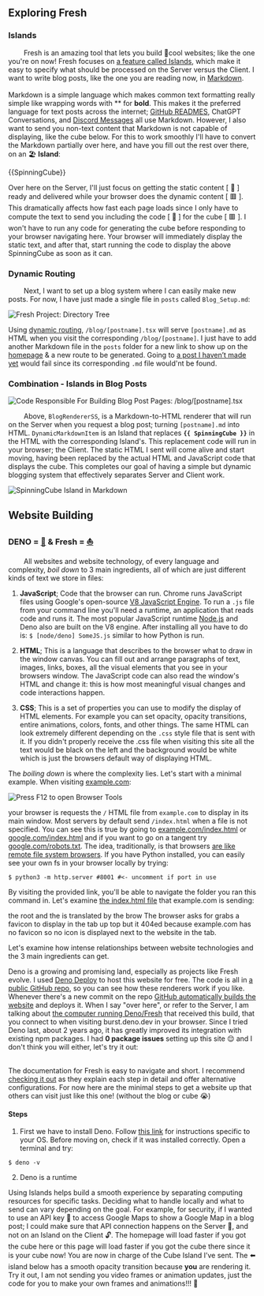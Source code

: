 ## Exploring Fresh

### Islands
&nbsp;&nbsp;&nbsp;&nbsp;&nbsp;&nbsp;&nbsp;&nbsp;Fresh is an amazing tool that lets you build :ice_cube:cool websites; like the one you're on now! Fresh focuses on [a feature called Islands](https://deno.com/blog/intro-to-islands), which make it easy to specify what should be processed on the Server versus the Client. I want to write blog posts, like the one you are reading now, in [Markdown](https://commonmark.org/help/).<br/><br/>
Markdown is a simple language which makes common text formatting really simple like wrapping words with \*\* for **bold**. This makes it the preferred language for text posts across the internet; [GitHub READMES](https://github.com/markedjs/marked), ChatGPT Conversations, and [Discord Messages](https://support.discord.com/hc/en-us/articles/210298617-Markdown-Text-101-Chat-Formatting-Bold-Italic-Underline) all use Markdown. However, I also want to send you non-text content that Markdown is not capable of displaying, like the cube below. For this to work smoothly I'll have to convert the Markdown partially over here, and have you fill out the rest over there, on an :beach_umbrella: **Island**:

{{SpinningCube}}

Over here on the Server, I'll just focus on getting the static content [ :page_facing_up: ] ready and delivered while your browser does the dynamic content [ :red_square: ]. This dramatically affects how fast each page loads since I only have to compute the text to send you including the code [ :page_facing_up: ] for the cube [ :red_square: ]. I won't have to run any code for generating the cube before responding to your browser navigating here. Your browser will immediately display the static text, and after that, start running the code to display the above SpinningCube as soon as it can.

### Dynamic Routing
&nbsp;&nbsp;&nbsp;&nbsp;&nbsp;&nbsp;&nbsp;&nbsp;Next, I want to set up a blog system where I can easily make new posts. For now, I have just made a single file in `posts` called `Blog_Setup.md`:

![Fresh Project: Directory Tree](/1/blogtree.png)

Using [dynamic routing](https://fresh.deno.dev/docs/getting-started/dynamic-routes), `/blog/[postname].tsx` will serve `[postname].md` as HTML when you visit the corresponding `/blog/[postname]`. I just have to add another Markdown file in the `posts` folder for a new link to show up on the [homepage](/) & a new route to be generated. Going to [a post I haven’t made yet](/blog/fakepost) would fail since its corresponding `.md` file would'nt be found.

### Combination - Islands in Blog Posts 
![Code Responsible For Building Blog Post Pages: <code>/blog/[postname].tsx</code>](/1/[postname].png)

&nbsp;&nbsp;&nbsp;&nbsp;&nbsp;&nbsp;&nbsp;&nbsp;Above, `BlogRendererSS`, is a Markdown-to-HTML renderer that will run on the Server when you request a blog post; turning `[postname].md` into HTML. `DynamicMarkdownItem` is an Island that replaces **`{{ SpinningCube }}`** in the HTML with the corresponding Island's. This replacement code will run in your browser; the Client. The static HTML I sent will come alive and start moving, having been replaced by the actual HTML and JavaScript code that displays the cube. This completes our goal of having a simple but dynamic blogging system that effectively separates Server and Client work.

![<strong>SpinningCube</strong> Island in Markdown](/1/ComponentsInMarkdown.png)

## Website Building

### DENO = [:goat:](https://www.merriam-webster.com/dictionary/GOATED) & Fresh = [:boat:](https://dictionary.reverso.net/english-definition/BOAT)
&nbsp;&nbsp;&nbsp;&nbsp;&nbsp;&nbsp;&nbsp;&nbsp;All websites and website technology, of every language and complexity, *boil down* to 3 main ingredients, all of which are just different kinds of text we store in files:
1. **JavaScript**; Code that the browser can run. Chrome runs JavaScript files using Google's open-source [V8 JavaScript Engine](https://github.com/v8/v8). To run a `.js` file from your command line you'll need a runtime, an application that reads code and runs it. The most popular JavaScript runtime [Node.js](https://nodejs.org/en) and Deno also are built on the V8 engine. After installing all you have to do is: `$ [node/deno] SomeJS.js` similar to how Python is run. 

1. **HTML**; This is a language that describes to the browser what to draw in the window canvas. You can fill out and arrange paragraphs of text, images, links, boxes, all the visual elements that you see in your browsers window. The JavaScript code can also read the window's HTML and change it: this is how most meaningful visual changes and code interactions happen.

1. **CSS**; This is a set of properties you can use to modify the display of HTML elements. For example you can set opacity, opacity transitions, entire animations, colors, fonts, and other things. The same HTML can look extremely different depending on the `.css` style file that is sent with it. If you didn't properly receive the .css file when visiting this site all the text would be black on the left and the background would be white which is just the browsers default way of displaying HTML.

The *boiling down* is where the complexity lies. Let's start with a minimal example. When visiting [example.com](https://example.com/):

![Press F12 to open Browser Tools](/1/example.png)

your browser is requests the `/` HTML file from `example.com` to display in its main window. Most servers by default send `/index.html` when a file is not specified. You can see this is true by going to [example.com/index.html](example.com/index.html) or [google.com/index.html](google.com/index.html) and if you want to go on a tangent try [google.com/robots.txt](google.com/robots.txt). The idea, traditionally, is that browsers [are like remote file system browsers](https://www.kernel.org/pub/). If you have Python installed, you can easily see your own fs in your browser locally by trying:

```shellsession
$ python3 -m http.server #8001 #<- uncomment if port in use
```
By visiting the provided link, you'll be able to navigate the folder you ran this command in. Let's examine [the index.html file](view-source:http://example.com/)  that example.com is sending:

 the root and  the  is translated by the brow The browser asks for grabs a favicon to display in the tab up top but it 404ed because example.com has no favicon so no icon is displayed next to the website  in the tab.

Let's examine how intense relationships between website technologies and the 3 main ingredients can get. 

Deno is a growing and promising land, especially as projects like Fresh evolve. I used [Deno Deploy](https://deno.com/deploy) to host this website for free. The code is all in [a public GitHub repo](https://github.com/ali-layken/BurstUI/blob/main/posts/Blog_Setup.md), so you can see how these renderers work if you like. Whenever there's a new commit on the repo [GitHub automatically builds the website](https://github.com/ali-layken/BurstUI/actions) and deploys it. When I say "over here", or refer to the Server, I am talking about [the computer running Deno/Fresh](https://deno.com/blog/anatomy-isolate-cloud) that received this build, that you connect to when visiting burst.deno.dev in your browser. Since I tried Deno last, about 2 years ago, it has greatly improved its integration with existing npm packages. I had **0 package issues** setting up this site :relieved: and I don't think you will either, let's try it out:<br/><br/>

The documentation for Fresh is easy to navigate and short. I recommend [checking it out](https://fresh.deno.dev/docs/getting-started/create-a-project) as they explain each step in detail and offer alternative configurations. For now here are the minimal steps to get a website up that others can visit just like this one! (without the blog or cube :sob:)

#### Steps

1. First we have to install Deno. Follow [this link](https://docs.deno.com/runtime/getting_started/installation/) for instructions specific to your OS. Before moving on, check if it was installed correctly. Open a terminal and try:

```shellsession
$ deno -v
```

2. Deno is a runtime 





Using Islands helps build a smooth experience by separating computing resources for specific tasks. Deciding what to handle locally and what to send can vary depending on the goal. For example, for security, if I wanted to use an API key :key: to access Google Maps to show a Google Map in a blog post; I could make sure that API connection happens on the Server :closed_lock_with_key:, and not on an Island on the Client :unlock:. The homepage will load faster if you got the cube here or this page will load faster if you got the cube there since it is your cube now! You are now in charge of the Cube Island I’ve sent. The :arrow_left: island below has a smooth opacity transition because **you** are rendering it. Try it out, I am not sending you video frames or animation updates, just the code for you to make your own frames and animations!!! :space_invader: